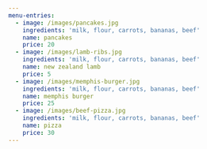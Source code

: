 ```yaml
---
menu-entries:
  - image: /images/pancakes.jpg
    ingredients: 'milk, flour, carrots, bananas, beef'
    name: pancakes
    price: 20
  - image: /images/lamb-ribs.jpg
    ingredients: 'milk, flour, carrots, bananas, beef'
    name: new zealand lamb
    price: 5
  - image: /images/memphis-burger.jpg
    ingredients: 'milk, flour, carrots, bananas, beef'
    name: memphis burger
    price: 25
  - image: /images/beef-pizza.jpg
    ingredients: 'milk, flour, carrots, bananas, beef'
    name: pizza
    price: 30
---
```


